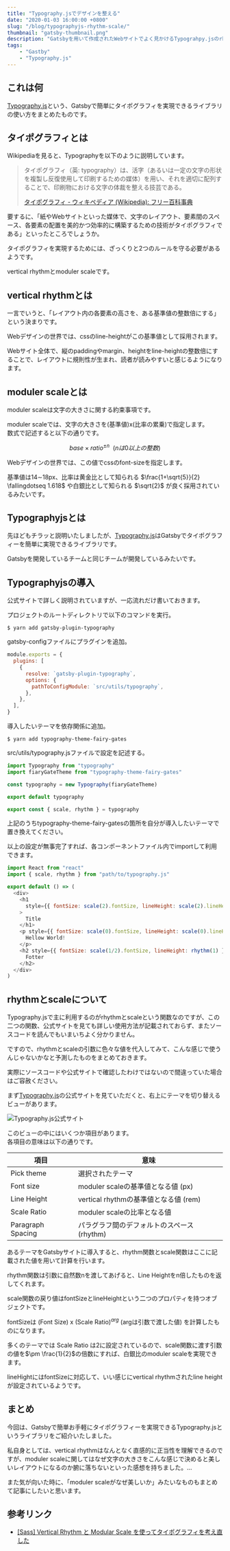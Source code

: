 ```yaml
---
title: "Typography.jsでデザインを整える"
date: "2020-01-03 16:00:00 +0800"
slug: "/blog/typographyjs-rhythm-scale/"
thumbnail: "gatsby-thumbnail.png"
description: "Gatsbyを用いて作成されたWebサイトでよく見かけるTypograhpy.jsのrhythmとscaleの使い方をまとめました。"
tags:
    - "Gastby"
    - "Typography.js"
---
```


## これは何

[Typography.js](https://kyleamathews.github.io/typography.js/)という、Gatsbyで簡単にタイポグラフィを実現できるライブラリの使い方をまとめたものです。

## タイポグラフィとは

Wikipediaを見ると、Typographyを以下のように説明しています。

> タイポグラフィ（英: typography）は、活字（あるいは一定の文字の形状を複製し反復使用して印刷するための媒体）を用い、それを適切に配列することで、印刷物における文字の体裁を整える技芸である。  
>
> [タイポグラフィ - ウィキペディア (Wikipedia): フリー百科事典](https://ja.wikipedia.org/wiki/%E3%82%BF%E3%82%A4%E3%83%9D%E3%82%B0%E3%83%A9%E3%83%95%E3%82%A3)

要するに、「紙やWebサイトといった媒体で、文字のレイアウト、要素間のスペース、各要素の配置を美的かつ効率的に構築するための技術がタイポグラフィである」といったところでしょうか。

タイポグラフィを実現するためには、ざっくりと2つのルールを守る必要があるようです。

vertical rhythmとmoduler scaleです。

## vertical rhythmとは

一言でいうと、「レイアウト内の各要素の高さを、ある基準値の整数倍にする」という決まりです。

Webデザインの世界では、cssのline-heightがこの基準値として採用されます。

Webサイト全体で、縦のpaddingやmargin、heightをline-heightの整数倍にすることで、レイアウトに規則性が生まれ、読者が読みやすいと感じるようになります。

## moduler scaleとは

moduler scaleは文字の大きさに関する約束事項です。

moduler scaleでは、文字の大きさを(基準値)x(比率の累乗)で指定します。  
数式で記述すると以下の通りです。

$$
base \times ratio^{\pm n} \ \ (nは0以上の整数)
$$

Webデザインの世界では、この値でcssのfont-sizeを指定します。

基準値は14$\sim$18px、比率は黄金比として知られる $\frac{1+\sqrt{5}}{2} \fallingdotseq 1.618$ や白銀比として知られる $\sqrt{2}$ が良く採用されているみたいです。

## Typographyjsとは

先ほどもチラッと説明いたしましたが、[Typography.js](https://kyleamathews.github.io/typography.js/)はGatsbyでタイポグラフィーを簡単に実現できるライブラリです。

Gatsbyを開発しているチームと同じチームが開発しているみたいです。


## Typographyjsの導入

公式サイトで詳しく説明されていますが、一応流れだけ書いておきます。

プロジェクトのルートディレクトリで以下のコマンドを実行。

```shell
$ yarn add gatsby-plugin-typography
```

gatsby-configファイルにプラグインを追加。

```javascript:title=gatsby-config.js
module.exports = {
  plugins: [
    {
      resolve: `gatsby-plugin-typography`,
      options: {
        pathToConfigModule: `src/utils/typography`,
      },
    },
  ],
}
```

導入したいテーマを依存関係に追加。

```shell
$ yarn add typography-theme-fairy-gates
```

src/utils/typography.jsファイルで設定を記述する。

```javascript:title=src/utils/typography.js
import Typography from "typography"
import fiaryGateTheme from "typography-theme-fairy-gates"

const typography = new Typography(fiaryGateTheme)

export default typography

export const { scale, rhythm } = typography
```

上記のうちtypography-theme-fairy-gatesの箇所を自分が導入したいテーマで置き換えてください。

以上の設定が無事完了すれば、各コンポーネントファイル内でimportして利用できます。

```javascript
import React from "react"
import { scale, rhythm } from "path/to/typography.js"

export default () => (
  <div>
    <h1
      style={{ fontSize: scale(2).fontSize, lineHeight: scale(2).lineHeight }}
    >
      Title
    </h1>
    <p style={{ fontSize: scale(0).fontSize, lineHeight: scale(0).lineHeight }}>
      Hellow World!
    </p>
    <h2 style={{ fontSize: scale(1/2).fontSize, lineHeight: rhythm(1) }}>
      Fotter
    </h2>
  </div>
)
```


## rhythmとscaleについて

Typography.jsで主に利用するのがrhythmとscaleという関数なのですが、この二つの関数、公式サイトを見ても詳しい使用方法が記載されておらず、またソースコードを読んでもいまいちよく分かりません。

ですので、rhythmとscaleの引数に色々な値を代入してみて、こんな感じで使うんじゃないかなと予測したものをまとめておきます。

実際にソースコードや公式サイトで確認したわけではないので間違っていた場合はご容赦ください。

まず[Typography.js](https://kyleamathews.github.io/typography.js/)の公式サイトを見ていただくと、右上にテーマを切り替えるビューがあります。

![Typography.js公式サイト](./Screenshot_2020-01-10&#32;Typography&#32;js.png)

このビューの中にはいくつか項目があります。  
各項目の意味は以下の通りです。

|項目|意味|
|---|---|
|Pick theme|選択されたテーマ|
|Font size|moduler scaleの基準値となる値 (px)|
|Line Height|vertical rhythmの基準値となる値 (rem)|
|Scale Ratio|moduler scaleの比率となる値|
|Paragraph Spacing|パラグラフ間のデフォルトのスペース (rhythm)|

あるテーマをGatsbyサイトに導入すると、rhythm関数とscale関数はここに記載された値を用いて計算を行います。

rhythm関数は引数に自然数nを渡してあげると、Line Heightをn倍したものを返してくれます。

scale関数の戻り値はfontSizeとlineHeightという二つのプロパティを持つオブジェクトです。  

fontSizeは (Font Size) x (Scale Ratio)$^{arg}$ (argは引数で渡した値) を計算したものになります。

多くのテーマでは Scale Ratio は2に設定されているので、scale関数に渡す引数の値を$\pm \frac{1}{2}$の倍数にすれば、白銀比のmoduler scaleを実現できます。

lineHightにはfontSizeに対応して、いい感じにvertical rhythmされたline heightが設定されているようです。


## まとめ

今回は、Gatsbyで簡単お手軽にタイポグラフィーを実現できるTypography.jsというライブラリをご紹介いたしました。

私自身としては、vertical rhythmはなんとなく直感的に正当性を理解できるのですが、moduler scaleに関してはなぜ文字の大きさをこんな感じで決めると美しいレイアウトになるのか腑に落ちないといった感想を持ちました。...

また気が向いた時に、「moduler scaleがなぜ美しいか」みたいなものもまとめて記事にしたいと思います。

## 参考リンク

- [[Sass] Vertical Rhythm と Modular Scale を使ってタイポグラフィを考え直した ](https://b.0218.jp/20170326001009.html)